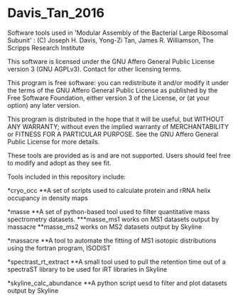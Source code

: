 # Davis_Tan_2016
Software tools used in 'Modular Assembly of the Bacterial Large Ribosomal Subunit' : (C) Joseph H. Davis, Yong-Zi Tan, James R. Williamson, The Scripps Research Institute

This software is licensed under the GNU Affero General Public License version 3 (GNU AGPLv3). Contact for other licensing terms.

This program is free software: you can redistribute it and/or modify it under the terms of the GNU Affero General Public License as published by the Free Software Foundation, either version 3 of the License, or (at your option) any later version.

This program is distributed in the hope that it will be useful, but WITHOUT ANY WARRANTY; without even the implied warranty of MERCHANTABILITY or FITNESS FOR A PARTICULAR PURPOSE. See the GNU Affero General Public License for more details.

These tools are provided as is and are not supported. Users should feel free to modify and adopt as they see fit.

Tools included in this repository include:

*cryo_occ
**A set of scripts used to calculate protein and rRNA helix occupancy in density maps

*masse
**A set of python-based tool used to filter quantitative mass spectrometry datasets.
***masse_ms1 works on MS1 datasets output by massacre
**masse_ms2 works on MS2 datasets output by Skyline

*massacre
**A tool to automate the fitting of MS1 isotopic distributions using the fortran program, ISODIST

*spectrast_rt_extract
**A small tool used to pull the retention time out of a spectraST library to be used for iRT libraries in Skyline

*skyline_calc_abundance
**A python script uesd to filter and plot datasets output by Skyline
